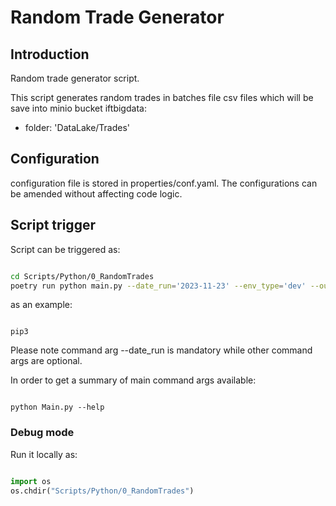 # Random Trade Generator

## Introduction

Random trade generator script.

This script generates random trades in batches file csv files which will be save into minio bucket iftbigdata:

- folder: 'DataLake/Trades'

## Configuration

configuration file is stored in properties/conf.yaml. The configurations can be amended without affecting code logic.

## Script trigger

Script can be triggered as:

```bash

cd Scripts/Python/0_RandomTrades
poetry run python main.py --date_run='2023-11-23' --env_type='dev' --output_file='csv' --input_database='Postgres'

```

as an example:

```

pip3 

```

Please note command arg --date_run is mandatory while other command args are optional.

In order to get a summary of main command args available:

```

python Main.py --help

```

### Debug mode

Run it locally as:

```python

import os
os.chdir("Scripts/Python/0_RandomTrades")

```


